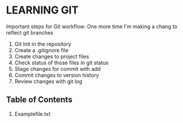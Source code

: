 # LEARNING GIT #

Important steps for Git workflow:
One more time
I'm making a chang to reflect git branches

1. Git Init in the repository
2. Create a .gitignore file
3. Create changes to project files
4. Check status of those files in git status
5. Stage changes for commit with add
6. Commit changes to version history
7. Review changes with git log

## Table of Contents
1. Examplefile.txt
